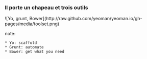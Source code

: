 ### Il porte un chapeau et trois outils

<div class="fragment"> ![Yo, grunt, Bower](http://raw.github.com/yeoman/yeoman.io/gh-pages/media/toolset.png) </div>

note:

    * Yo: scaffold
    * Grunt: automate
    * Bower: get what you need